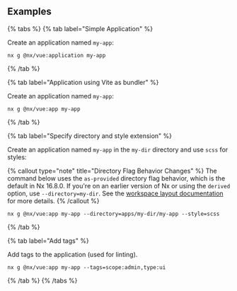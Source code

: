 ## Examples

{% tabs %}
{% tab label="Simple Application" %}

Create an application named `my-app`:

```shell
nx g @nx/vue:application my-app
```

{% /tab %}

{% tab label="Application using Vite as bundler" %}

Create an application named `my-app`:

```shell
nx g @nx/vue:app my-app
```

{% /tab %}

{% tab label="Specify directory and style extension" %}

Create an application named `my-app` in the `my-dir` directory and use `scss` for styles:

{% callout type="note" title="Directory Flag Behavior Changes" %}
The command below uses the `as-provided` directory flag behavior, which is the default in Nx 16.8.0. If you're on an earlier version of Nx or using the `derived` option, use `--directory=my-dir`. See the [workspace layout documentation](/reference/nx-json#workspace-layout) for more details.
{% /callout %}

```shell
nx g @nx/vue:app my-app --directory=apps/my-dir/my-app --style=scss
```

{% /tab %}

{% tab label="Add tags" %}

Add tags to the application (used for linting).

```shell
nx g @nx/vue:app my-app --tags=scope:admin,type:ui
```

{% /tab %}
{% /tabs %}

